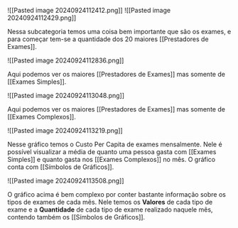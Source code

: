![[Pasted image 20240924112412.png]]
![[Pasted image 20240924112429.png]]


Nessa subcategoria temos uma coisa bem importante que são os exames, e para começar tem-se a quantidade dos 20 maiores [[Prestadores de Exames]].


![[Pasted image 20240924112836.png]]


Aqui podemos ver os maiores [[Prestadores de Exames]] mas somente de [[Exames Simples]].


![[Pasted image 20240924113048.png]]


Aqui podemos ver os maiores [[Prestadores de Exames]] mas somente de [[Exames Complexos]].


![[Pasted image 20240924113219.png]]


Nesse gráfico temos o Custo Per Capita de exames mensalmente. Nele é possível visualizar a média de quanto uma pessoa gasta com [[Exames Simples]] e quanto gasta nos [[Exames Complexos]] no mês. O gráfico conta com [[Símbolos de Gráficos]].


![[Pasted image 20240924113508.png]]


O gráfico acima é bem complexo por conter bastante informação sobre os tipos de exames de cada mês. Nele temos os **Valores** de cada tipo de exame e a **Quantidade** de cada tipo de exame realizado naquele mês, contendo também os [[Símbolos de Gráficos]].

